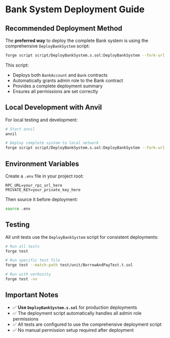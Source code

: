 # Bank System Deployment Guide

## Recommended Deployment Method

The **preferred way** to deploy the complete Bank system is using the comprehensive `DeployBankSystem` script:

```bash
forge script script/DeployBankSystem.s.sol:DeployBankSystem --fork-url $RPC_URL --private-key $PRIVATE_KEY --broadcast
```

This script:

- Deploys both `BankAccount` and `Bank` contracts
- Automatically grants admin role to the Bank contract
- Provides a complete deployment summary
- Ensures all permissions are set correctly

## Local Development with Anvil

For local testing and development:

```bash
# Start anvil
anvil

# Deploy complete system to local network
forge script script/DeployBankSystem.s.sol:DeployBankSystem --fork-url http://localhost:8545 --private-key 0xac0974bec39a17e36ba4a6b4d238ff944bacb478cbed5efcae784d7bf4f2ff80 --broadcast
```

## Environment Variables

Create a `.env` file in your project root:

```env
RPC_URL=your_rpc_url_here
PRIVATE_KEY=your_private_key_here
```

Then source it before deployment:

```bash
source .env
```

## Testing

All unit tests use the `DeployBankSystem` script for consistent deployments:

```bash
# Run all tests
forge test

# Run specific test file
forge test --match-path test/unit/BorrowAndPayTest.t.sol

# Run with verbosity
forge test -vv
```

## Important Notes

- ✅ **Use `DeployBankSystem.s.sol`** for production deployments
- ✅ The deployment script automatically handles all admin role permissions
- ✅ All tests are configured to use the comprehensive deployment script
- ✅ No manual permission setup required after deployment
